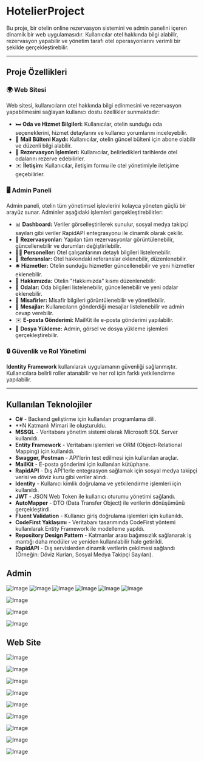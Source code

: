 # HotelierProject
Bu proje, bir otelin online rezervasyon sistemini ve admin panelini içeren dinamik bir web uygulamasıdır. Kullanıcılar otel hakkında bilgi alabilir, rezervasyon yapabilir ve yönetim tarafı otel operasyonlarını verimli bir şekilde gerçekleştirebilir.

---

## Proje Özellikleri

### 🌍 Web Sitesi

Web sitesi, kullanıcıların otel hakkında bilgi edinmesini ve rezervasyon yapabilmesini sağlayan kullanıcı dostu özellikler sunmaktadır:

- 🛏️ **Oda ve Hizmet Bilgileri:** Kullanıcılar, otelin sunduğu oda seçeneklerini, hizmet detaylarını ve kullanıcı yorumlarını inceleyebilir.
- 📧 **Mail Bülteni Kaydı:** Kullanıcılar, otelin güncel bülteni için abone olabilir ve düzenli bilgi alabilir.
- 📅 **Rezervasyon İşlemleri:** Kullanıcılar, belirledikleri tarihlerde otel odalarını rezerve edebilirler.
- ✉️ **İletişim:** Kullanıcılar, iletişim formu ile otel yönetimiyle iletişime geçebilirler.

### 🖥️ Admin Paneli

Admin paneli, otelin tüm yönetimsel işlevlerini kolayca yöneten güçlü bir arayüz sunar. Adminler aşağıdaki işlemleri gerçekleştirebilirler:

- 📊 **Dashboard:** Veriler görselleştirilerek sunulur, sosyal medya takipçi sayıları gibi veriler RapidAPI entegrasyonu ile dinamik olarak çekilir.
- 📅 **Rezervasyonlar:** Yapılan tüm rezervasyonlar görüntülenebilir, güncellenebilir ve durumları değiştirilebilir.
- 👨‍💼 **Personeller:** Otel çalışanlarının detaylı bilgileri listelenebilir.
- 📝 **Referanslar:** Otel hakkındaki referanslar eklenebilir, düzenlenebilir.
- 🛎️ **Hizmetler:** Otelin sunduğu hizmetler güncellenebilir ve yeni hizmetler eklenebilir.
- 🏨 **Hakkımızda:** Otelin "Hakkımızda" kısmı düzenlenebilir.
- 🛌 **Odalar:** Oda bilgileri listelenebilir, güncellenebilir ve yeni odalar eklenebilir.
- 👥 **Misafirler:** Misafir bilgileri görüntülenebilir ve yönetilebilir.
- 📩 **Mesajlar:** Kullanıcıların gönderdiği mesajlar listelenebilir ve admin cevap verebilir.
- ✉️ **E-posta Gönderimi:** MailKit ile e-posta gönderimi yapılabilir.
- 📂 **Dosya Yükleme:** Admin, görsel ve dosya yükleme işlemleri gerçekleştirebilir.

### 🔒 Güvenlik ve Rol Yönetimi

**Identity Framework** kullanılarak uygulamanın güvenliği sağlanmıştır. Kullanıcılara belirli roller atanabilir ve her rol için farklı yetkilendirme yapılabilir.

---

## Kullanılan Teknolojiler

- **C#** - Backend geliştirme için kullanılan programlama dili.
- **N Katmanlı Mimari ile oluşturuldu.
- **MSSQL** - Veritabanı yönetim sistemi olarak Microsoft SQL Server kullanıldı.
- **Entity Framework** - Veritabanı işlemleri ve ORM (Object-Relational Mapping) için kullanıldı.
- **Swagger, Postman** - API'lerin test edilmesi için kullanılan araçlar.
- **MailKit** - E-posta gönderimi için kullanılan kütüphane.
- **RapidAPI** - Dış API'lerle entegrasyon sağlamak için sosyal medya takipçi verisi ve döviz kuru gibi veriler alındı.
- **Identity** - Kullanıcı kimlik doğrulama ve yetkilendirme işlemleri için kullanıldı.
- **JWT** - JSON Web Token ile kullanıcı oturumu yönetimi sağlandı.
- **AutoMapper** - DTO (Data Transfer Object) ile verilerin dönüşümünü gerçekleştirdi.
- **Fluent Validation** - Kullanıcı giriş doğrulama işlemleri için kullanıldı.
- **CodeFirst Yaklaşımı** - Veritabanı tasarımında CodeFirst yöntemi kullanılarak Entity Framework ile modelleme yapıldı.
- **Repository Design Pattern** - Katmanlar arası bağımsızlık sağlanarak iş mantığı daha modüler ve yeniden kullanılabilir hale getirildi.
- **RapidAPI** - Dış servislerden dinamik verilerin çekilmesi sağlandı (Örneğin: Döviz Kurları, Sosyal Medya Takipçi Sayıları).


  
## Admin

![Image](https://github.com/user-attachments/assets/e41a0ba4-7218-4967-9f33-a9bd5355041d)
![Image](https://github.com/user-attachments/assets/554ede68-c16f-42df-9077-d649c30d7919)
![Image](https://github.com/user-attachments/assets/e9f008b7-0bf3-439e-934c-e2fda4abc6d0)
![Image](https://github.com/user-attachments/assets/341c8492-30af-4120-ac84-9ae6a8cd0db1)
![Image](https://github.com/user-attachments/assets/0769ebf6-fc6a-4aa6-9b87-0cd3d673a47b)
![Image](https://github.com/user-attachments/assets/0cc8ceb6-3991-4f49-897f-681f78336ef1)

![Image](https://github.com/user-attachments/assets/14be73af-7f23-4535-967f-14fa86a14110)

![Image](https://github.com/user-attachments/assets/15029a0e-bd7d-44ff-9c63-327698fb5f17)

![Image](https://github.com/user-attachments/assets/59fd9abb-14d6-4be4-b404-fb434e79a502)



## Web Site

![Image](https://github.com/user-attachments/assets/5638bb6f-17dd-419e-abb1-b86fabd0918a)

![Image](https://github.com/user-attachments/assets/c9dedfe9-75e3-463d-8056-882c8e742cb7)

![Image](https://github.com/user-attachments/assets/d50a54f0-5003-40c0-8d00-95d4166321ec)

![Image](https://github.com/user-attachments/assets/56f8ef95-1ab9-4329-ae2d-e73c8ed3fdbe)

![Image](https://github.com/user-attachments/assets/e5f3f15e-d2d8-48d9-9c0f-efc8daf99578)

![Image](https://github.com/user-attachments/assets/a6c1fbf5-e34f-4a2d-b243-e772b93dd84f)

![Image](https://github.com/user-attachments/assets/3df4f1d7-8dc4-4b61-8826-803665ebf7a2)

![Image](https://github.com/user-attachments/assets/1f84466d-eb32-4fed-8632-04f6f4f5c765)

![Image](https://github.com/user-attachments/assets/ccfe3d2b-ebd9-42d6-a649-c882709e795b)
